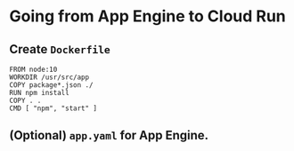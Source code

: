 # Going from App Engine to Cloud Run

## Create `Dockerfile`
```
FROM node:10
WORKDIR /usr/src/app
COPY package*.json ./
RUN npm install
COPY . .
CMD [ "npm", "start" ]
```


## (Optional) `app.yaml` for App Engine.
